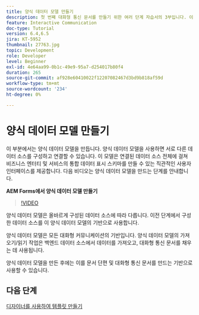 ```yaml
---
title: 양식 데이터 모델 만들기
description: 첫 번째 대화형 통신 문서를 만들기 위한 여러 단계 자습서의 3부입니다. 이 부분에서는 양식 데이터 모델을 만듭니다. 양식 데이터 모델을 사용하면 서로 다른 데이터 소스를 구성하고 연결할 수 있습니다. 이 모델은 연결된 데이터 소스 전반에 걸쳐 비즈니스 엔터티 및 서비스의 통합 데이터 표시 스키마를 만드는 직관적인 사용자 인터페이스를 제공합니다. 다음 비디오에서는 양식 데이터 모델을 만드는 단계를 안내합니다.
feature: Interactive Communication
doc-type: Tutorial
version: 6.4,6.5
jira: KT-5952
thumbnail: 27763.jpg
topic: Development
role: Developer
level: Beginner
exl-id: 4e64aa99-0b1c-49e9-95a7-d254017b80f4
duration: 265
source-git-commit: af928e60410022f12207082467d3bd9b818af59d
workflow-type: tm+mt
source-wordcount: '234'
ht-degree: 0%

---
```


# 양식 데이터 모델 만들기

이 부분에서는 양식 데이터 모델을 만듭니다. 양식 데이터 모델을 사용하면 서로 다른 데이터 소스를 구성하고 연결할 수 있습니다. 이 모델은 연결된 데이터 소스 전체에 걸쳐 비즈니스 엔터티 및 서비스의 통합 데이터 표시 스키마를 만들 수 있는 직관적인 사용자 인터페이스를 제공합니다. 다음 비디오는 양식 데이터 모델을 만드는 단계를 안내합니다.

**AEM Forms에서 양식 데이터 모델 만들기**

>[!VIDEO](https://video.tv.adobe.com/v/27763?quality=12&learn=on)

양식 데이터 모델은 올바르게 구성된 데이터 소스에 따라 다릅니다. 이전 단계에서 구성한 데이터 소스를 이 양식 데이터 모델의 기반으로 사용합니다.

양식 데이터 모델은 모든 대화형 커뮤니케이션의 기반입니다. 양식 데이터 모델의 가져오기/읽기 작업은 백엔드 데이터 소스에서 데이터를 가져오고, 대화형 통신 문서를 채우는 데 사용됩니다.

양식 데이터 모델을 만든 후에는 이를 문서 단편 및 대화형 통신 문서를 만드는 기반으로 사용할 수 있습니다.

## 다음 단계

[디자이너를 사용하여 템플릿 만들기](./create-xdp-layout-using-forms-designer.md)
